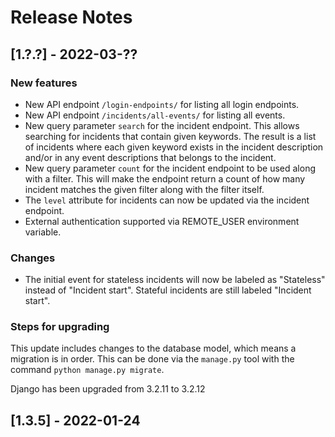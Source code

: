 # Release Notes

## [1.?.?] - 2022-03-??

### New features
- New API endpoint `/login-endpoints/` for listing all login endpoints.
- New API endpoint `/incidents/all-events/` for listing all events.
- New query parameter `search` for the incident endpoint.
This allows searching for incidents that contain given keywords.
The result is a list of incidents where each given keyword exists
in the incident description and/or in any event descriptions that belongs to the incident.
- New query parameter `count` for the incident endpoint to be used along with a filter. This will make the endpoint return a count of how many incident matches the given filter along with the filter itself.
- The `level` attribute for incidents can now be updated via the incident endpoint.
- External authentication supported via REMOTE_USER environment variable.

### Changes
- The initial event for stateless incidents will now be labeled as "Stateless" instead of "Incident start". Stateful incidents are still labeled "Incident start".


### Steps for upgrading

This update includes changes to the database model, which means a migration is in order. This can be done via the `manage.py` tool with the command `python manage.py migrate`.

Django has been upgraded from 3.2.11 to 3.2.12

## [1.3.5] - 2022-01-24